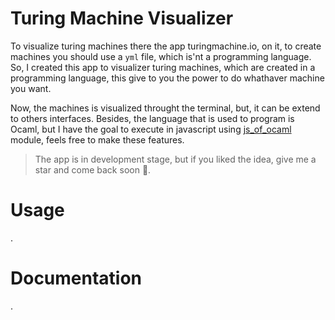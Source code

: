 # Turing Machine Visualizer


To visualize turing machines there the app turingmachine.io, on it, to create machines you should use a `yml` file, which is'nt a programming language. So, I created this app to visualizer turing machines, which are created in a programming language, this give to you the power to do whathaver machine you want.

Now, the machines is visualized throught the terminal, but, it can be extend to others interfaces. Besides, the language that is used to program is Ocaml, but I have the goal to execute in javascript using [js_of_ocaml](https://ocsigen.org/js_of_ocaml/3.1.0/manual/overview) module, feels free to make these features.  

> The app is in development stage, but if you liked the idea, give me a star and come back soon :smiling_face_with_three_hearts:.

# Usage

.

# Documentation

.

